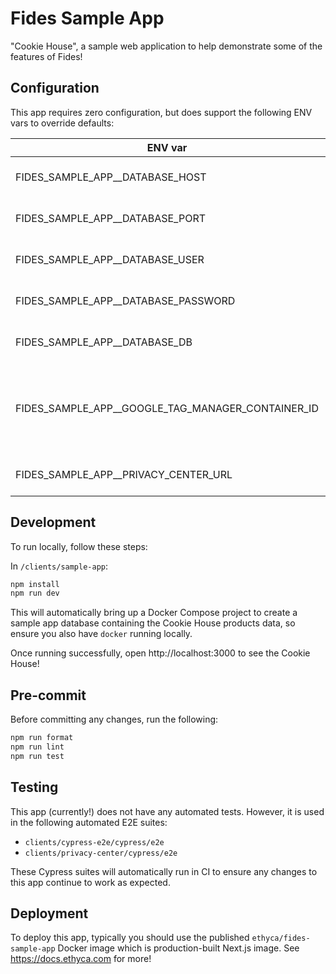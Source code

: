 # Fides Sample App

"Cookie House", a sample web application to help demonstrate some of the features of Fides!

## Configuration

This app requires zero configuration, but does support the following ENV vars to override defaults:

| ENV var                                             | Description                                                              | Default               |
| --------------------------------------------------- | ------------------------------------------------------------------------ | --------------------- |
| FIDES_SAMPLE_APP\_\_DATABASE_HOST                   | Sample database host name                                                | localhost             |
| FIDES_SAMPLE_APP\_\_DATABASE_PORT                   | Sample database port                                                     | 5432                  |
| FIDES_SAMPLE_APP\_\_DATABASE_USER                   | Sample database username                                                 | postgres              |
| FIDES_SAMPLE_APP\_\_DATABASE_PASSWORD               | Sample database password                                                 | postgres              |
| FIDES_SAMPLE_APP\_\_DATABASE_DB                     | Sample database name                                                     | postgres_example      |
| FIDES_SAMPLE_APP\_\_GOOGLE_TAG_MANAGER_CONTAINER_ID | (optional) Google Tag Manager Container ID to inject, e.g. "GTM-ABCD123" | null                  |
| FIDES_SAMPLE_APP\_\_PRIVACY_CENTER_URL              | Fides Privacy Center URL                                                 | http://localhost:3001 |

## Development

To run locally, follow these steps:

In `/clients/sample-app`:

```bash
npm install
npm run dev
```

This will automatically bring up a Docker Compose project to create a sample app database containing the Cookie House products data, so ensure you also have `docker` running locally.

Once running successfully, open http://localhost:3000 to see the Cookie House!

## Pre-commit

Before committing any changes, run the following:

```bash
npm run format
npm run lint
npm run test
```

## Testing

This app (currently!) does not have any automated tests. However, it is used in the following automated E2E suites:

- `clients/cypress-e2e/cypress/e2e`
- `clients/privacy-center/cypress/e2e`

These Cypress suites will automatically run in CI to ensure any changes to this app continue to work as expected.

## Deployment

To deploy this app, typically you should use the published `ethyca/fides-sample-app` Docker image which is production-built Next.js image. See https://docs.ethyca.com for more!

